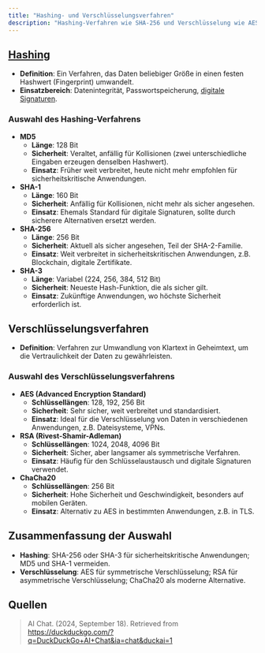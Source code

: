 ```yaml
---
title: "Hashing- und Verschlüsselungsverfahren"
description: "Hashing-Verfahren wie SHA-256 und Verschlüsselung wie AES schützen Datenintegrität und Vertraulichkeit. Sie werden für digitale Signaturen, Passwortspeicherung und sichere Kommunikation eingesetzt."
---
```


## [Hashing](lerninhalte/hashing)
- **Definition**: Ein Verfahren, das Daten beliebiger Größe in einen festen Hashwert (Fingerprint) umwandelt.
- **Einsatzbereich**: Datenintegrität, Passwortspeicherung, [digitale Signaturen](lerninhalte/digitale-signatur).

### Auswahl des Hashing-Verfahrens
- **MD5**
	- **Länge**: 128 Bit
	- **Sicherheit**: Veraltet, anfällig für Kollisionen (zwei unterschiedliche Eingaben erzeugen denselben Hashwert).
	- **Einsatz**: Früher weit verbreitet, heute nicht mehr empfohlen für sicherheitskritische Anwendungen.
- **SHA-1**
	- **Länge**: 160 Bit
	- **Sicherheit**: Anfällig für Kollisionen, nicht mehr als sicher angesehen.
	- **Einsatz**: Ehemals Standard für digitale Signaturen, sollte durch sicherere Alternativen ersetzt werden.
- **SHA-256**
	- **Länge**: 256 Bit
	- **Sicherheit**: Aktuell als sicher angesehen, Teil der SHA-2-Familie.
	- **Einsatz**: Weit verbreitet in sicherheitskritischen Anwendungen, z.B. Blockchain, digitale Zertifikate.
- **SHA-3**
	- **Länge**: Variabel (224, 256, 384, 512 Bit)
	- **Sicherheit**: Neueste Hash-Funktion, die als sicher gilt.
	- **Einsatz**: Zukünftige Anwendungen, wo höchste Sicherheit erforderlich ist.

## Verschlüsselungsverfahren
- **Definition**: Verfahren zur Umwandlung von Klartext in Geheimtext, um die Vertraulichkeit der Daten zu gewährleisten.

### Auswahl des Verschlüsselungsverfahrens
- **AES (Advanced Encryption Standard)**
	- **Schlüssellängen**: 128, 192, 256 Bit
	- **Sicherheit**: Sehr sicher, weit verbreitet und standardisiert.
	- **Einsatz**: Ideal für die Verschlüsselung von Daten in verschiedenen Anwendungen, z.B. Dateisysteme, VPNs.
- **RSA (Rivest-Shamir-Adleman)**
	- **Schlüssellängen**: 1024, 2048, 4096 Bit
	- **Sicherheit**: Sicher, aber langsamer als symmetrische Verfahren.
	- **Einsatz**: Häufig für den Schlüsselaustausch und digitale Signaturen verwendet.
- **ChaCha20**
	- **Schlüssellängen**: 256 Bit
	- **Sicherheit**: Hohe Sicherheit und Geschwindigkeit, besonders auf mobilen Geräten.
	- **Einsatz**: Alternativ zu AES in bestimmten Anwendungen, z.B. in TLS.

## Zusammenfassung der Auswahl
- **Hashing**: SHA-256 oder SHA-3 für sicherheitskritische Anwendungen; MD5 und SHA-1 vermeiden.
- **Verschlüsselung**: AES für symmetrische Verschlüsselung; RSA für asymmetrische Verschlüsselung; ChaCha20 als moderne Alternative.

## Quellen
> AI Chat. (2024, September 18). Retrieved from https://duckduckgo.com/?q=DuckDuckGo+AI+Chat&ia=chat&duckai=1